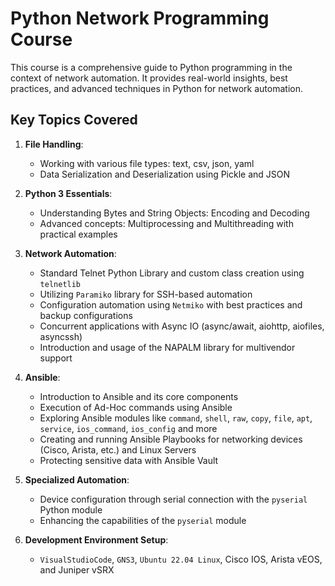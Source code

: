 # Python Network Programming Course

This course is a comprehensive guide to Python programming in the context of network automation. It provides real-world insights, best practices, and advanced techniques in Python for network automation.

## Key Topics Covered
1. **File Handling**:
   - Working with various file types: text, csv, json, yaml
   - Data Serialization and Deserialization using Pickle and JSON

2. **Python 3 Essentials**:
   - Understanding Bytes and String Objects: Encoding and Decoding
   - Advanced concepts: Multiprocessing and Multithreading with practical examples

3. **Network Automation**:
   - Standard Telnet Python Library and custom class creation using `telnetlib`
   - Utilizing `Paramiko` library for SSH-based automation
   - Configuration automation using `Netmiko` with best practices and backup configurations
   - Concurrent applications with Async IO (async/await, aiohttp, aiofiles, asyncssh)
   - Introduction and usage of the NAPALM library for multivendor support

4. **Ansible**:
   - Introduction to Ansible and its core components
   - Execution of Ad-Hoc commands using Ansible
   - Exploring Ansible modules like `command`, `shell`, `raw`, `copy`, `file`, `apt`, `service`, `ios_command`, `ios_config` and more
   - Creating and running Ansible Playbooks for networking devices (Cisco, Arista, etc.) and Linux Servers
   - Protecting sensitive data with Ansible Vault

5. **Specialized Automation**:
   - Device configuration through serial connection with the `pyserial` Python module
   - Enhancing the capabilities of the `pyserial` module

6. **Development Environment Setup**:
   - `VisualStudioCode`, `GNS3`, `Ubuntu 22.04 Linux`, Cisco IOS, Arista vEOS, and Juniper vSRX

